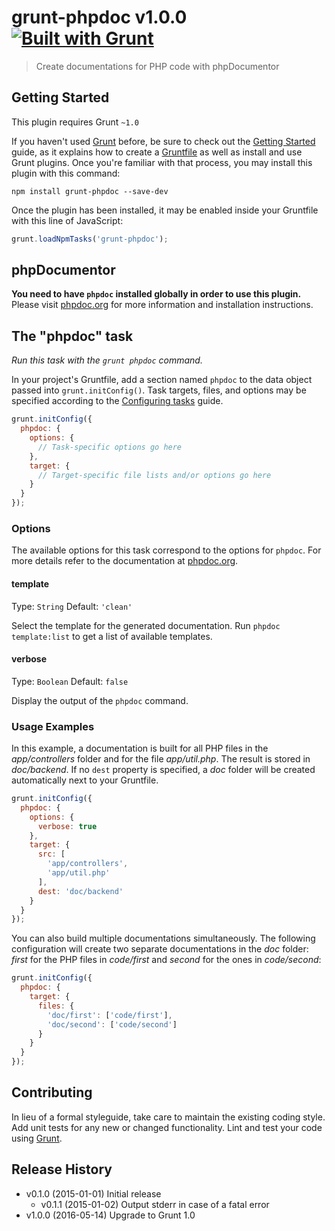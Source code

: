 # grunt-phpdoc v1.0.0 [![Built with Grunt](https://cdn.gruntjs.com/builtwith.png)](http://gruntjs.com/)

> Create documentations for PHP code with phpDocumentor

## Getting Started
This plugin requires Grunt `~1.0`

If you haven't used [Grunt](http://gruntjs.com/) before, be sure to check out
the [Getting Started](http://gruntjs.com/getting-started) guide, as it explains
how to create a [Gruntfile](http://gruntjs.com/sample-gruntfile) as well as
install and use Grunt plugins. Once you're familiar with that process, you may
install this plugin with this command:

```shell
npm install grunt-phpdoc --save-dev
```

Once the plugin has been installed, it may be enabled inside your Gruntfile
with this line of JavaScript:

```js
grunt.loadNpmTasks('grunt-phpdoc');
```

## phpDocumentor
**You need to have `phpdoc` installed globally in order to use this plugin.**
Please visit [phpdoc.org](http://phpdoc.org) for more information and
installation instructions.

## The "phpdoc" task
*Run this task with the `grunt phpdoc` command.*

In your project's Gruntfile, add a section named `phpdoc` to the data object
passed into `grunt.initConfig()`. Task targets, files, and options may be
specified according to the
[Configuring tasks](http://gruntjs.com/configuring-tasks) guide.

```js
grunt.initConfig({
  phpdoc: {
    options: {
      // Task-specific options go here
    },
    target: {
      // Target-specific file lists and/or options go here
    }
  }
});
```

### Options
The available options for this task correspond to the options for `phpdoc`. For
more details refer to the documentation at
[phpdoc.org](http://phpdoc.org/docs/latest/references/commands/project_run.html).

#### template
Type: `String`
Default: `'clean'`

Select the template for the generated documentation. Run `phpdoc template:list`
to get a list of available templates.

#### verbose
Type: `Boolean`
Default: `false`

Display the output of the `phpdoc` command.

### Usage Examples
In this example, a documentation is built for all PHP files in the
*app/controllers* folder and for the file *app/util.php*. The result is stored
in *doc/backend*. If no `dest` property is specified, a *doc* folder will be
created automatically next to your Gruntfile.

```js
grunt.initConfig({
  phpdoc: {
    options: {
      verbose: true
    },
    target: {
      src: [
        'app/controllers',
        'app/util.php'
      ],
      dest: 'doc/backend'
    }
  }
});
```

You can also build multiple documentations simultaneously. The following
configuration will create two separate documentations in the *doc* folder:
*first* for the PHP files in *code/first* and *second* for the ones in
*code/second*:

```js
grunt.initConfig({
  phpdoc: {
    target: {
      files: {
        'doc/first': ['code/first'],
        'doc/second': ['code/second']
      }
    }
  }
});
```

## Contributing
In lieu of a formal styleguide, take care to maintain the existing coding
style. Add unit tests for any new or changed functionality. Lint and test your
code using [Grunt](http://gruntjs.com/).

## Release History
* v0.1.0 (2015-01-01) Initial release
  * v0.1.1 (2015-01-02) Output stderr in case of a fatal error
* v1.0.0 (2016-05-14) Upgrade to Grunt 1.0
